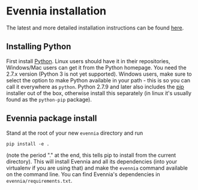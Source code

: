 
# Evennia installation

The latest and more detailed installation instructions can be found
[here](https://github.com/evennia/evennia/wiki/Getting-Started). 

## Installing Python

First install [Python](https://www.python.org/). Linux users should
have it in their repositories, Windows/Mac users can get it from the
Python homepage. You need the 2.7.x version (Python 3 is not yet
supported). Windows users, make sure to select the option to make
Python available in your path - this is so you can call it everywhere
as `python`. Python 2.7.9 and later also includes the
[pip](https://pypi.python.org/pypi/pip/) installer out of the box,
otherwise install this separately (in linux it's usually found as the
`python-pip` package).

## Evennia package install 

Stand at the root of your new `evennia` directory and run

```
pip install -e .
```

(note the period "." at the end, this tells pip to install from the
current directory). This will install Evennia and all its dependencies
(into your virtualenv if you are using that) and make the `evennia`
command available on the command line. You can find Evennia's
dependencies in `evennia/requirements.txt`. 
